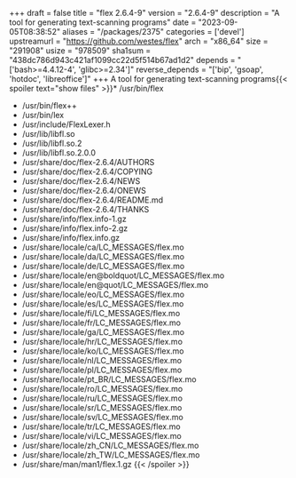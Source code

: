 +++
draft = false
title = "flex 2.6.4-9"
version = "2.6.4-9"
description = "A tool for generating text-scanning programs"
date = "2023-09-05T08:38:52"
aliases = "/packages/2375"
categories = ['devel']
upstreamurl = "https://github.com/westes/flex"
arch = "x86_64"
size = "291908"
usize = "978509"
sha1sum = "438dc786d943c421af1099cc22d5f514b67ad1d2"
depends = "['bash>=4.4.12-4', 'glibc>=2.34']"
reverse_depends = "['bip', 'gsoap', 'hotdoc', 'libreoffice']"
+++
A tool for generating text-scanning programs{{< spoiler text="show files" >}}* /usr/bin/flex
* /usr/bin/flex++
* /usr/bin/lex
* /usr/include/FlexLexer.h
* /usr/lib/libfl.so
* /usr/lib/libfl.so.2
* /usr/lib/libfl.so.2.0.0
* /usr/share/doc/flex-2.6.4/AUTHORS
* /usr/share/doc/flex-2.6.4/COPYING
* /usr/share/doc/flex-2.6.4/NEWS
* /usr/share/doc/flex-2.6.4/ONEWS
* /usr/share/doc/flex-2.6.4/README.md
* /usr/share/doc/flex-2.6.4/THANKS
* /usr/share/info/flex.info-1.gz
* /usr/share/info/flex.info-2.gz
* /usr/share/info/flex.info.gz
* /usr/share/locale/ca/LC_MESSAGES/flex.mo
* /usr/share/locale/da/LC_MESSAGES/flex.mo
* /usr/share/locale/de/LC_MESSAGES/flex.mo
* /usr/share/locale/en@boldquot/LC_MESSAGES/flex.mo
* /usr/share/locale/en@quot/LC_MESSAGES/flex.mo
* /usr/share/locale/eo/LC_MESSAGES/flex.mo
* /usr/share/locale/es/LC_MESSAGES/flex.mo
* /usr/share/locale/fi/LC_MESSAGES/flex.mo
* /usr/share/locale/fr/LC_MESSAGES/flex.mo
* /usr/share/locale/ga/LC_MESSAGES/flex.mo
* /usr/share/locale/hr/LC_MESSAGES/flex.mo
* /usr/share/locale/ko/LC_MESSAGES/flex.mo
* /usr/share/locale/nl/LC_MESSAGES/flex.mo
* /usr/share/locale/pl/LC_MESSAGES/flex.mo
* /usr/share/locale/pt_BR/LC_MESSAGES/flex.mo
* /usr/share/locale/ro/LC_MESSAGES/flex.mo
* /usr/share/locale/ru/LC_MESSAGES/flex.mo
* /usr/share/locale/sr/LC_MESSAGES/flex.mo
* /usr/share/locale/sv/LC_MESSAGES/flex.mo
* /usr/share/locale/tr/LC_MESSAGES/flex.mo
* /usr/share/locale/vi/LC_MESSAGES/flex.mo
* /usr/share/locale/zh_CN/LC_MESSAGES/flex.mo
* /usr/share/locale/zh_TW/LC_MESSAGES/flex.mo
* /usr/share/man/man1/flex.1.gz
{{< /spoiler >}}